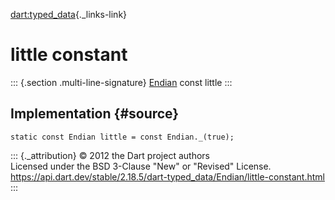 [dart:typed\_data](../../dart-typed_data/dart-typed_data-library){._links-link}

little constant
===============

::: {.section .multi-line-signature}
[Endian](../endian-class) const little
:::

Implementation {#source}
--------------

``` {.language-dart data-language="dart"}
static const Endian little = const Endian._(true);
```

::: {._attribution}
© 2012 the Dart project authors\
Licensed under the BSD 3-Clause \"New\" or \"Revised\" License.\
<https://api.dart.dev/stable/2.18.5/dart-typed_data/Endian/little-constant.html>
:::
